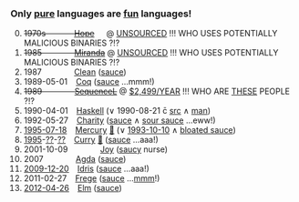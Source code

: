 ### Only [pure](https://en.wikipedia.org/wiki/List_of_programming_languages_by_type#Pure) languages are [fun](https://github.com/Fun-Using-Networks) languages!

0. ~~1970s &emsp;&emsp;&emsp; [Hope](https://en.wikipedia.org/wiki/Hope_%28programming_language%29)~~&ensp;&ensp;&ensp;@ [UNSOURCED](https://web.archive.org/web/20130801064002/http://www.hopemachine.co.uk/) !!! WHO USES POTENTIALLY MALICIOUS BINARIES ?!?
0. ~~1985 &emsp;&emsp;&emsp;&ensp; [Miranda](https://en.wikipedia.org/wiki/Miranda_%28programming_language%29)~~ @ [UNSOURCED](https://www.cs.kent.ac.uk/people/staff/dat/miranda/downloads/) !!! WHO USES POTENTIALLY MALICIOUS BINARIES ?!?
0. 1987 &emsp;&emsp;&emsp;&ensp; [Clean](https://en.wikipedia.org/wiki/Clean_%28programming_language%29) ([sauce](http://clean.cs.ru.nl/Download_Clean))
0. 1989-05-01 &ensp; [Coq](https://en.wikipedia.org/wiki/Coq) ([sauce](https://coq.inria.fr/download) ...mmm!)
0. ~~1989 &emsp;&emsp;&emsp;&ensp; [SequenceL](https://en.wikipedia.org/wiki/SequenceL)~~ @ [$2,499/YEAR](https://texasmulticore.com/products/get-sequencel/) !!! WHO ARE [THESE](https://rosettacode.org/wiki/Category:SequenceL) PEOPLE ?!?
0. 1990-04-01 &ensp; [Haskell](https://en.wikipedia.org/wiki/Haskell_%28programming_language%29) (∨ 1990-08-21 c̄ [src](http://downloads.haskell.org/~ghc/) ∧ [man](https://ghc.haskell.org/trac/ghc/wiki/Building))
0. 1992-05-27 &ensp; [Charity](https://en.wikipedia.org/wiki/Charity_%28programming_language%29) ([sauce](https://github.com/mietek/charity-language) ∧ [sour sauce](http://pll.cpsc.ucalgary.ca/charity1/www/system.html) ...eww!)
0. [1995-07-18](http://www.mercurylang.org/news.html) &ensp; [Mercury](https://en.wikipedia.org/wiki/Mercury_%28programming_language%29) [🖖](https://www.informatik.uni-kiel.de/~mh/FLP/implementations.html) (∨ [1993-10-10](https://github.com/Mercury-Language/mercury/graphs/contributors?from=1993-10-10&to=2016-11-23&type=c) ∧ [bloated sauce](http://dl.mercurylang.org/index.html))
0. [1995](https://www.informatik.uni-kiel.de/~mh/publications/papers/index.html#Year1995)-[??](http://www-ps.informatik.uni-kiel.de/currywiki/research/papers)-[??](http://www.informatik.uni-kiel.de/~curry/reports.html) &ensp; [Curry](https://en.wikipedia.org/wiki/Curry_%28programming_language%29) [🖖](https://www.informatik.uni-kiel.de/~mh/FLP/implementations.html) ([sauce](http://www-ps.informatik.uni-kiel.de/currywiki/implementations/overview) ...aaa!)
0. 2001-10-09 &emsp;&emsp;&emsp;&ensp; [Joy](https://en.wikipedia.org/wiki/Joy_%28programming_language%29) ([saucy](http://www.latrobe.edu.au/humanities/research/research-projects/past-projects/joy-programming-language) nurse)
0. 2007 &emsp;&emsp;&emsp;&ensp; [Agda](https://en.wikipedia.org/wiki/Agda_%28programming_language%29) ([sauce](http://wiki.portal.chalmers.se/agda/pmwiki.php?n=Main.Download))
0. [2009-12-20](http://hackage.haskell.org/package/idris-0.1.3) &ensp; [Idris](https://en.wikipedia.org/wiki/Idris_%28programming_language%29) ([sauce](http://www.idris-lang.org/download/) ...aaa!)
0. 2011-02-27 &ensp; [Frege](https://en.wikipedia.org/wiki/Frege_%28programming_language%29) ([sauce](https://github.com/Frege/frege/releases) ...[mmm](http://linuxbbq.org/cream.html)!)
0. [2012-04-26](http://hackage.haskell.org/package/Elm-0.1.0) &ensp; [Elm](https://en.wikipedia.org/wiki/Elm_%28programming_language%29) ([sauce](https://github.com/elm-lang/elm-platform))
